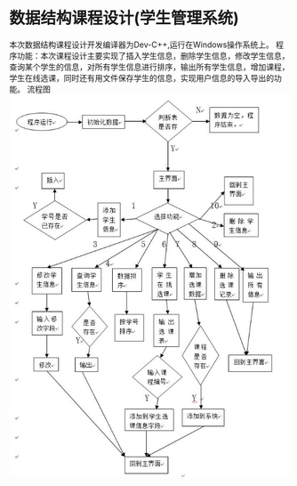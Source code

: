# 数据结构课程设计(学生管理系统)
本次数据结构课程设计开发编译器为Dev-C++,运行在Windows操作系统上。
程序功能：本次课程设计主要实现了插入学生信息，删除学生信息，修改学生信息，查询某个学生的信息，对所有学生信息进行排序，输出所有学生信息，增加课程，学生在线选课，同时还有用文件保存学生的信息，实现用户信息的导入导出的功能。
流程图
![image](image/1.jpg)